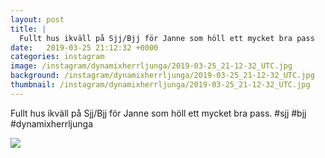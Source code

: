 ```yaml
---
layout: post
title: |
  Fullt hus ikväll på Sjj/Bjj för Janne som höll ett mycket bra pass
date:   2019-03-25 21:12:32 +0000
categories: instagram
image: /instagram/dynamixherrljunga/2019-03-25_21-12-32_UTC.jpg
background: /instagram/dynamixherrljunga/2019-03-25_21-12-32_UTC.jpg
thumbnail: /instagram/dynamixherrljunga/2019-03-25_21-12-32_UTC.jpg
---
```

Fullt hus ikväll på Sjj/Bjj för Janne som höll ett mycket bra pass. #sjj #bjj #dynamixherrljunga



<img src='/www-dynamix-herrljunga/instagram/dynamixherrljunga/2019-03-25_21-12-32_UTC.jpg' class='img-fluid' />
